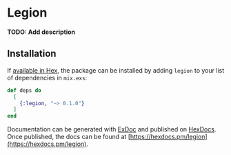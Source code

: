 # Legion

**TODO: Add description**

## Installation

If [available in Hex](https://hex.pm/docs/publish), the package can be installed
by adding `legion` to your list of dependencies in `mix.exs`:

```elixir
def deps do
  [
    {:legion, "~> 0.1.0"}
  ]
end
```

Documentation can be generated with [ExDoc](https://github.com/elixir-lang/ex_doc)
and published on [HexDocs](https://hexdocs.pm). Once published, the docs can
be found at [https://hexdocs.pm/legion](https://hexdocs.pm/legion).

